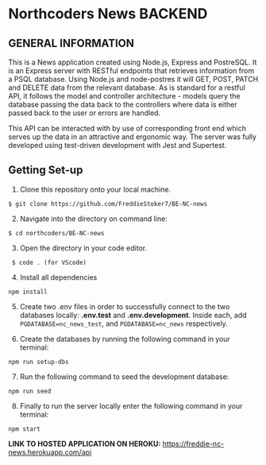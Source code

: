 # Northcoders News BACKEND

## GENERAL INFORMATION

This is a News application created using Node.js, Express and PostreSQL. It is an Express server with RESTful endpoints that retrieves information from a PSQL database. Using Node.js and node-postres it will GET, POST, PATCH and DELETE data from the relevant database. As is standard for a restful API, it follows the model and controller architecture - models query the database passing the data back to the controllers where data is either passed back to the user or errors are handled.

This API can be interacted with by use of corresponding front end which serves up the data in an attractive and ergonomic way. The server was fully developed using test-driven development with Jest and Supertest.

## Getting Set-up

1) Clone this repository onto your local machine.



` $ git clone https://github.com/FreddieStoker7/BE-NC-news `

2) Navigate into the directory on command line:


`$ cd northcoders/BE-NC-news`

3) Open the directory in your code editor.


` $ code . (for VScode)`


4) Install all dependencies

`npm install`


5) Create two .env files in order to successfully connect to the two databases locally: **.env.test** and **.env.development**. Inside each, add `PGDATABASE=nc_news_test`, and `PGDATABASE=nc_news` respectively.

6) Create the databases by running the following command in your terminal:

`npm run setup-dbs`

7) Run the following command to seed the development database: 

 `npm run seed`


8) Finally to run the server locally enter the following command in your terminal:


`npm start`








****LINK TO HOSTED APPLICATION ON HEROKU:****
https://freddie-nc-news.herokuapp.com/api